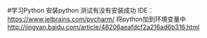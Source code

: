 #学习Python
安装python
测试有没有安装成功
IDE：https://www.jetbrains.com/pycharm/
将python加到环境变量中 http://jingyan.baidu.com/article/48206aeafdcf2a216ad6b316.html